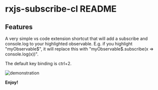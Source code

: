 # rxjs-subscribe-cl README

## Features

A very simple vs code extension shortcut that will add a subscribe and console.log to your highlighted observable. E.g. if you highlight "myObservable$", it will replace this with "myObservable$.subscribe(x => console.log(x))".

The default key binding is ctrl+2.

![demonstration](https://media.giphy.com/media/UsSXyHPnwukad6GbNu/giphy.gif)

**Enjoy!**
